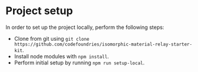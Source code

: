 # Project setup

In order to set up the project locally, perform the following steps:

* Clone from git using `git clone https://github.com/codefoundries/isomorphic-material-relay-starter-kit`.
* Install node modules with `npm install`.
* Perform initial setup by running `npm run setup-local`.
